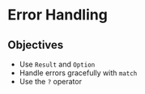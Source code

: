 # Error Handling

## Objectives

- Use `Result` and `Option`  
- Handle errors gracefully with `match`  
- Use the `?` operator